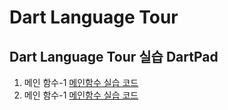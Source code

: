 Dart Language Tour 
==================
Dart Language Tour 실습 DartPad
-------------------------------
1. 메인 함수-1 [메인함수 실습 코드](dartpad.dev/embed-dart.html?id=239f57bf3c919ebf2326cd5d104ebaea&split=60&theme=dark, '메인함수-1') 
2. 메인 함수-1 [메인함수 실습 코드](dartpad.dev/embed-dart.html?id=239f57bf3c919ebf2326cd5d104ebaea&split=60&theme=dark, '메인함수-1') 



